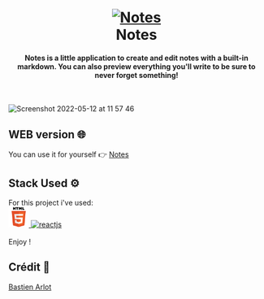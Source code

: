 
<h1 align="center">
  <br>
  <a href="#"><img src="https://upload.wikimedia.org/wikipedia/commons/thumb/f/f0/Icon-notepad.svg/1200px-Icon-notepad.svg.png" alt="Notes" width="200"></a>
  <br>
Notes<br>
</h1>
<h4 align="center">Notes is a little application to create and edit notes with a built-in markdown. You can also preview everything you'll write to be sure to never forget something!</h4>
<br>

![Screenshot 2022-05-12 at 11 57 46](https://user-images.githubusercontent.com/86610960/168045155-3f2c31c0-217e-4520-986e-76ff8c24b376.jpg)


## WEB version 🌐

You can use it for yourself 👉 [Notes](https://bastien-arlot.github.io/notes/)

## Stack Used ⚙️

<p align="left">For this project i've used: <br>
<a href="https://www.w3.org/html/" target="_blank" rel="noreferrer"> <img src="https://raw.githubusercontent.com/devicons/devicon/master/icons/html5/html5-original-wordmark.svg" alt="html5" width="40" height="40"/> </a>
<a href="https://fr.reactjs.org/" target="_blank" rel="noreferrer"> <img src="https://www.vectorlogo.zone/logos/reactjs/reactjs-icon.svg" alt="reactjs" width="40" height="40"/> </a>
<br>
<br>
Enjoy !</p>

## Crédit 🔗
[Bastien Arlot](https://twitter.com/BastCoding)
